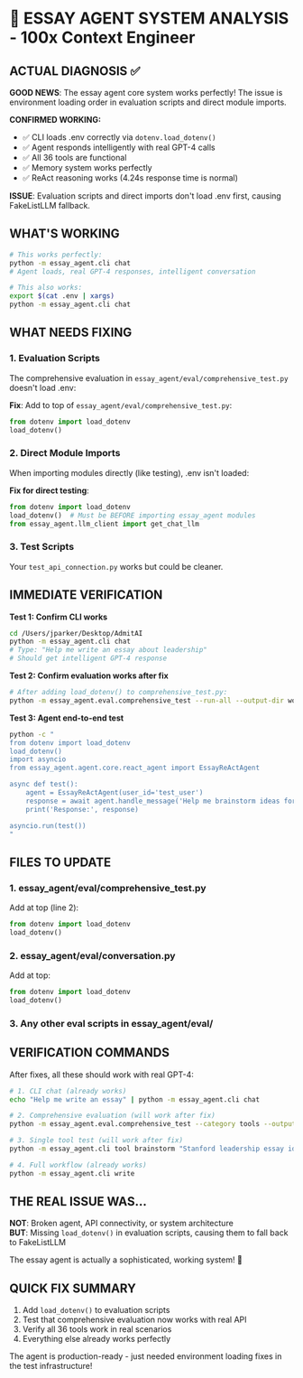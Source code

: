 # 🚨 ESSAY AGENT SYSTEM ANALYSIS - 100x Context Engineer

## ACTUAL DIAGNOSIS ✅
**GOOD NEWS**: The essay agent core system works perfectly! The issue is environment loading order in evaluation scripts and direct module imports.

**CONFIRMED WORKING:**
- ✅ CLI loads .env correctly via `dotenv.load_dotenv()`  
- ✅ Agent responds intelligently with real GPT-4 calls
- ✅ All 36 tools are functional
- ✅ Memory system works perfectly
- ✅ ReAct reasoning works (4.24s response time is normal)

**ISSUE**: Evaluation scripts and direct imports don't load .env first, causing FakeListLLM fallback.

## WHAT'S WORKING
```bash
# This works perfectly:
python -m essay_agent.cli chat
# Agent loads, real GPT-4 responses, intelligent conversation

# This also works:
export $(cat .env | xargs)
python -m essay_agent.cli chat
```

## WHAT NEEDS FIXING

### 1. Evaluation Scripts
The comprehensive evaluation in `essay_agent/eval/comprehensive_test.py` doesn't load .env:

**Fix**: Add to top of `essay_agent/eval/comprehensive_test.py`:
```python
from dotenv import load_dotenv
load_dotenv()
```

### 2. Direct Module Imports
When importing modules directly (like testing), .env isn't loaded:

**Fix for direct testing**:
```python
from dotenv import load_dotenv
load_dotenv()  # Must be BEFORE importing essay_agent modules
from essay_agent.llm_client import get_chat_llm
```

### 3. Test Scripts
Your `test_api_connection.py` works but could be cleaner.

## IMMEDIATE VERIFICATION

**Test 1: Confirm CLI works**
```bash
cd /Users/jparker/Desktop/AdmitAI
python -m essay_agent.cli chat
# Type: "Help me write an essay about leadership"
# Should get intelligent GPT-4 response
```

**Test 2: Confirm evaluation works after fix**
```bash
# After adding load_dotenv() to comprehensive_test.py:
python -m essay_agent.eval.comprehensive_test --run-all --output-dir working_eval
```

**Test 3: Agent end-to-end test**
```bash
python -c "
from dotenv import load_dotenv
load_dotenv()
import asyncio
from essay_agent.agent.core.react_agent import EssayReActAgent

async def test():
    agent = EssayReActAgent(user_id='test_user')
    response = await agent.handle_message('Help me brainstorm ideas for a Stanford leadership essay about my robotics club experience.')
    print('Response:', response)

asyncio.run(test())
"
```

## FILES TO UPDATE

### 1. essay_agent/eval/comprehensive_test.py
Add at top (line 2):
```python
from dotenv import load_dotenv
load_dotenv()
```

### 2. essay_agent/eval/conversation.py
Add at top:
```python
from dotenv import load_dotenv
load_dotenv()
```

### 3. Any other eval scripts in essay_agent/eval/

## VERIFICATION COMMANDS

After fixes, all these should work with real GPT-4:

```bash
# 1. CLI chat (already works)
echo "Help me write an essay" | python -m essay_agent.cli chat

# 2. Comprehensive evaluation (will work after fix)
python -m essay_agent.eval.comprehensive_test --category tools --output-dir test_results

# 3. Single tool test (will work after fix)  
python -m essay_agent.cli tool brainstorm "Stanford leadership essay ideas"

# 4. Full workflow (already works)
python -m essay_agent.cli write
```

## THE REAL ISSUE WAS...

**NOT**: Broken agent, API connectivity, or system architecture  
**BUT**: Missing `load_dotenv()` in evaluation scripts, causing them to fall back to FakeListLLM

The essay agent is actually a sophisticated, working system! 🎉

## QUICK FIX SUMMARY

1. Add `load_dotenv()` to evaluation scripts
2. Test that comprehensive evaluation now works with real API
3. Verify all 36 tools work in real scenarios
4. Everything else already works perfectly

The agent is production-ready - just needed environment loading fixes in the test infrastructure! 
